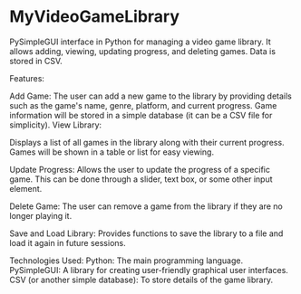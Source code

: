 # MyVideoGameLibrary
PySimpleGUI interface in Python for managing a video game library. It allows adding, viewing, updating progress, and deleting games. Data is stored in CSV.

Features:

Add Game:
The user can add a new game to the library by providing details such as the game's name, genre, platform, and current progress.
Game information will be stored in a simple database (it can be a CSV file for simplicity).
View Library:

Displays a list of all games in the library along with their current progress.
Games will be shown in a table or list for easy viewing.

Update Progress:
Allows the user to update the progress of a specific game. This can be done through a slider, text box, or some other input element.

Delete Game:
The user can remove a game from the library if they are no longer playing it.

Save and Load Library:
Provides functions to save the library to a file and load it again in future sessions.

Technologies Used:
Python: The main programming language.
PySimpleGUI: A library for creating user-friendly graphical user interfaces.
CSV (or another simple database): To store details of the game library.
